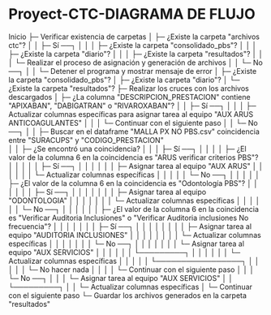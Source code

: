 # Proyect-CTC-DIAGRAMA DE FLUJO

Inicio
├─ Verificar existencia de carpetas
│   ├─ ¿Existe la carpeta "archivos ctc"?
│   │   ├─ Sí ──┐
│   │   │       ├─ ¿Existe la carpeta "consolidado_pbs"?
│   │   │       ├─ ¿Existe la carpeta "diario"?
│   │   │       ├─ ¿Existe la carpeta "resultados"?
│   │   │       └─ Realizar el proceso de asignación y generación de archivos
│   │   └─ No ──┐
│   │           └─ Detener el programa y mostrar mensaje de error
│   ├─ ¿Existe la carpeta "consolidado_pbs"?
│   ├─ ¿Existe la carpeta "diario"?
│   └─ ¿Existe la carpeta "resultados"?
├─ Realizar los cruces con los archivos descargados
│   ├─ ¿La columna "DESCRIPCION_PRESTACION" contiene "APIXABAN", "DABIGATRAN" o "RIVAROXABAN"?
│   │   ├─ Sí ──┐
│   │   │       ├─ Actualizar columnas específicas para asignar tarea al equipo "AUX ARUS ANTICOAGULANTES"
│   │   │       └─ Continuar con el siguiente paso
│   │   └─ No ──┐
│   │           ├─ Buscar en el dataframe "MALLA PX NO PBS.csv" coincidencia entre "SURACUPS" y "CODIGO_PRESTACION"   
│   │           ├─ ¿Se encontró una coincidencia?
│   │           │   ├─ Sí ──┐
│   │           │   │       ├─ ¿El valor de la columna 6 en la coincidencia es "ARUS verificar criterios PBS"?
│   │           │   │       │   ├─ Sí ──┐
│   │           │   │       │   │       ├─ Asignar tarea al equipo "AUX ARUS"
│   │           │   │       │   │       └─ Actualizar columnas específicas
│   │           │   │       │   └─ No ──┐
│   │           │   │       │           ├─ ¿El valor de la columna 6 en la coincidencia es "Odontología PBS"?
│   │           │   │       │           │   ├─ Sí ──┐
│   │           │   │       │           │   │       ├─ Asignar tarea al equipo "ODONTOLOGIA"
│   │           │   │       │           │   │       └─ Actualizar columnas específicas
│   │           │   │       │           │   └─ No ──┐
│   │           │   │       │           │           ├─ ¿El valor de la columna 6 en la coincidencia es "Verificar Auditoria Inclusiones" o "Verificar Auditoria inclusiones No frecuencia"?
│   │           │   │       │           │           │   ├─ Sí ──┐
│   │           │   │       │           │           │   │       ├─ Asignar tarea al equipo "AUDITORIA INCLUSIONES"
│   │           │   │       │           │           │   │       └─ Actualizar columnas específicas
│   │           │   │       │           │           │   └─ No ──┐
│   │           │   │       │           │           │           └─ Asignar tarea al equipo "AUX SERVICIOS"
│   │           │   │       │           │           └─────────┐
│   │           │   │       │           │                       └─ Actualizar columnas específicas
│   │           │   │       │           └─────────────────┐
│   │           │   │       │                               └─ No hacer nada
│   │           │   │       └─ Continuar con el siguiente paso
│   │           │   └─ No ──┐
│   │           │           └─ Asignar tarea al equipo "AUX SERVICIOS"
│   │           └─────────┐
│   │                       └─ Actualizar columnas específicas
│   └─ Continuar con el siguiente paso
└─ Guardar los archivos generados en la carpeta "resultados"


 


